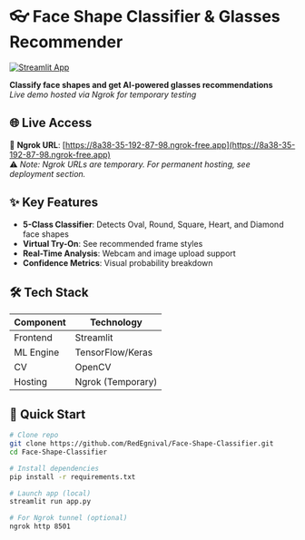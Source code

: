 # 👓 Face Shape Classifier & Glasses Recommender

[![Streamlit App](https://static.streamlit.io/badges/streamlit_badge_black_white.svg)](https://8a38-35-192-87-98.ngrok-free.app)


**Classify face shapes and get AI-powered glasses recommendations**  
*Live demo hosted via Ngrok for temporary testing*

## 🌐 Live Access
🔗 **Ngrok URL**: [https://8a38-35-192-87-98.ngrok-free.app](https://8a38-35-192-87-98.ngrok-free.app)  
⚠️ *Note: Ngrok URLs are temporary. For permanent hosting, see deployment section.*

## ✨ Key Features
- **5-Class Classifier**: Detects Oval, Round, Square, Heart, and Diamond face shapes
- **Virtual Try-On**: See recommended frame styles
- **Real-Time Analysis**: Webcam and image upload support
- **Confidence Metrics**: Visual probability breakdown

## 🛠️ Tech Stack
| Component | Technology |
|-----------|------------|
| Frontend  | Streamlit |
| ML Engine | TensorFlow/Keras |
| CV        | OpenCV |
| Hosting   | Ngrok (Temporary) |

## 🚀 Quick Start
```bash
# Clone repo
git clone https://github.com/RedEgnival/Face-Shape-Classifier.git
cd Face-Shape-Classifier

# Install dependencies
pip install -r requirements.txt

# Launch app (local)
streamlit run app.py

# For Ngrok tunnel (optional)
ngrok http 8501
